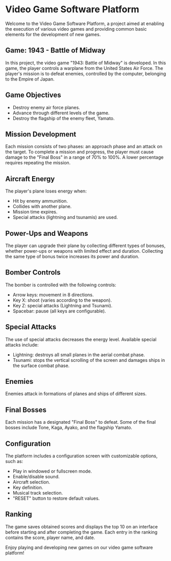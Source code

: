 # Video Game Software Platform

Welcome to the Video Game Software Platform, a project aimed at enabling the execution of various video games and providing common basic elements for the development of new games.

## Game: 1943 - Battle of Midway

In this project, the video game "1943: Battle of Midway" is developed. In this game, the player controls a warplane from the United States Air Force. The player's mission is to defeat enemies, controlled by the computer, belonging to the Empire of Japan.

## Game Objectives
- Destroy enemy air force planes.
- Advance through different levels of the game.
- Destroy the flagship of the enemy fleet, Yamato.

## Mission Development
Each mission consists of two phases: an approach phase and an attack on the target. To complete a mission and progress, the player must cause damage to the "Final Boss" in a range of 70% to 100%. A lower percentage requires repeating the mission.

## Aircraft Energy
The player's plane loses energy when:
- Hit by enemy ammunition.
- Collides with another plane.
- Mission time expires.
- Special attacks (lightning and tsunamis) are used.

## Power-Ups and Weapons
The player can upgrade their plane by collecting different types of bonuses, whether power-ups or weapons with limited effect and duration. Collecting the same type of bonus twice increases its power and duration.

## Bomber Controls
The bomber is controlled with the following controls:
- Arrow keys: movement in 8 directions.
- Key X: shoot (varies according to the weapon).
- Key Z: special attacks (Lightning and Tsunami).
- Spacebar: pause (all keys are configurable).

## Special Attacks
The use of special attacks decreases the energy level. Available special attacks include:
- Lightning: destroys all small planes in the aerial combat phase.
- Tsunami: stops the vertical scrolling of the screen and damages ships in the surface combat phase.

## Enemies
Enemies attack in formations of planes and ships of different sizes.

## Final Bosses
Each mission has a designated "Final Boss" to defeat. Some of the final bosses include Tone, Kaga, Ayako, and the flagship Yamato.

## Configuration
The platform includes a configuration screen with customizable options, such as:
- Play in windowed or fullscreen mode.
- Enable/disable sound.
- Aircraft selection.
- Key definition.
- Musical track selection.
- "RESET" button to restore default values.

## Ranking
The game saves obtained scores and displays the top 10 on an interface before starting and after completing the game. Each entry in the ranking contains the score, player name, and date.

Enjoy playing and developing new games on our video game software platform!



